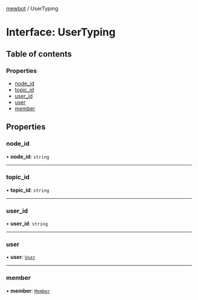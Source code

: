 [mewbot](../README.md) / UserTyping

# Interface: UserTyping

## Table of contents

### Properties

- [node\_id](UserTyping.md#node_id)
- [topic\_id](UserTyping.md#topic_id)
- [user\_id](UserTyping.md#user_id)
- [user](UserTyping.md#user)
- [member](UserTyping.md#member)

## Properties

### node\_id

• **node\_id**: `string`

___

### topic\_id

• **topic\_id**: `string`

___

### user\_id

• **user\_id**: `string`

___

### user

• **user**: [`User`](User.md)

___

### member

• **member**: [`Member`](Member.md)
